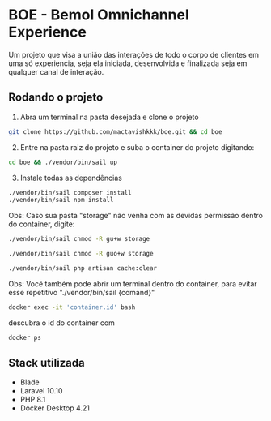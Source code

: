 
# BOE - Bemol Omnichannel Experience

Um projeto que visa a união das interações de todo o corpo de clientes em uma só experiencia, seja ela iniciada, desenvolvida e finalizada seja em qualquer canal de interação.





## Rodando o projeto

 1. Abra um terminal na pasta desejada e clone o projeto

```bash
git clone https://github.com/mactavishkkk/boe.git && cd boe
```
2. Entre na pasta raiz do projeto e suba o container do projeto digitando:

```bash
cd boe && ./vendor/bin/sail up
```

3. Instale todas as dependências

```bash
./vendor/bin/sail composer install
./vendor/bin/sail npm install
```

Obs: Caso sua pasta "storage" não venha com as devidas permissão dentro do container, digite:

```bash
./vendor/bin/sail chmod -R gu+w storage

./vendor/bin/sail chmod -R guo+w storage

./vendor/bin/sail php artisan cache:clear
```

Obs: Você também pode abrir um terminal dentro do container, para evitar esse repetitivo "./vendor/bin/sail {comand}"

```bash
docker exec -it 'container.id' bash
```

descubra o id do container com
```bash
docker ps
```


## Stack utilizada

- Blade
- Laravel 10.10
- PHP 8.1
- Docker Desktop 4.21
